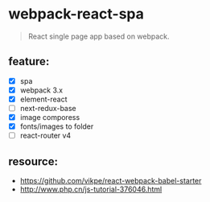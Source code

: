 # webpack-react-spa
> React single page app based on webpack.

## feature:
+ [x] spa 
+ [x] webpack 3.x
+ [x] element-react
+ [ ] next-redux-base
+ [x] image comporess
+ [x] fonts/images to folder
+ [ ] react-router v4

## resource:
+ https://github.com/vikpe/react-webpack-babel-starter
+ http://www.php.cn/js-tutorial-376046.html
